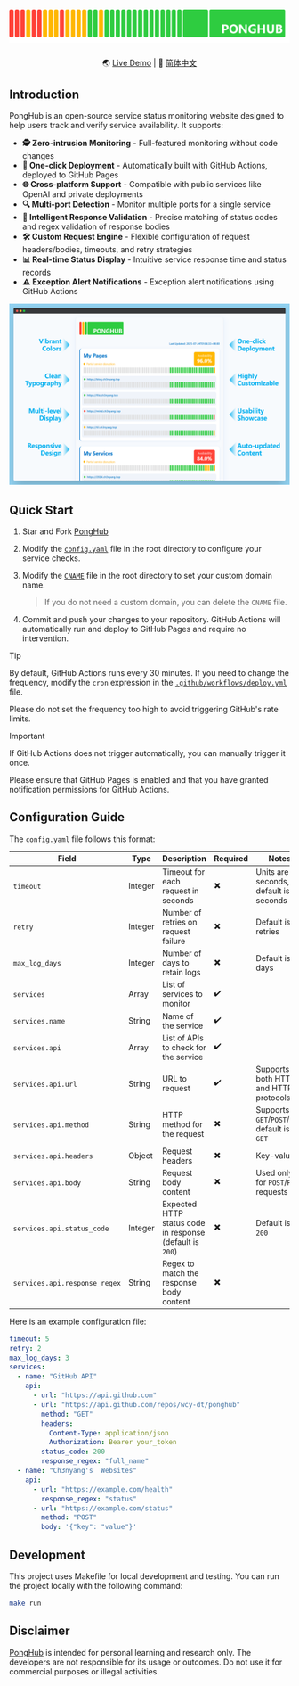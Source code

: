 <div align="center">

# [![PongHub](imgs/band.png)](https://health.ch3nyang.top)

🌏 [Live Demo](https://health.ch3nyang.top) | 📖 [简体中文](README_CN.md)

</div>

## Introduction

PongHub is an open-source service status monitoring website designed to help users track and verify service availability. It supports:

- **🕵️ Zero-intrusion Monitoring** - Full-featured monitoring without code changes
- **🚀 One-click Deployment** - Automatically built with GitHub Actions, deployed to GitHub Pages
- **🌐 Cross-platform Support** - Compatible with public services like OpenAI and private deployments
- **🔍 Multi-port Detection** - Monitor multiple ports for a single service
- **🤖 Intelligent Response Validation** - Precise matching of status codes and regex validation of response bodies
- **🛠️ Custom Request Engine** - Flexible configuration of request headers/bodies, timeouts, and retry strategies
- **📊 Real-time Status Display** - Intuitive service response time and status records
- **⚠️ Exception Alert Notifications** - Exception alert notifications using GitHub Actions

![Browser Screenshot](imgs/browser.png)

## Quick Start

1. Star and Fork [PongHub](https://github.com/WCY-dt/ponghub)

2. Modify the [`config.yaml`](config.yaml) file in the root directory to configure your service checks.

3. Modify the [`CNAME`](CNAME) file in the root directory to set your custom domain name.
   
   > If you do not need a custom domain, you can delete the `CNAME` file.

4. Commit and push your changes to your repository. GitHub Actions will automatically run and deploy to GitHub Pages and require no intervention.

> [!TIP]
> By default, GitHub Actions runs every 30 minutes. If you need to change the frequency, modify the `cron` expression in the [`.github/workflows/deploy.yml`](.github/workflows/deploy.yml) file.
> 
> Please do not set the frequency too high to avoid triggering GitHub's rate limits.

> [!IMPORTANT]
> If GitHub Actions does not trigger automatically, you can manually trigger it once.
> 
> Please ensure that GitHub Pages is enabled and that you have granted notification permissions for GitHub Actions.

## Configuration Guide

The `config.yaml` file follows this format:

| Field                         | Type    | Description                                              | Required | Notes                                         |
|-------------------------------|---------|----------------------------------------------------------|----------|-----------------------------------------------|
| `timeout`                     | Integer | Timeout for each request in seconds                      | ✖️       | Units are seconds, default is 5 seconds       |
| `retry`                       | Integer | Number of retries on request failure                     | ✖️       | Default is 2 retries                          |
| `max_log_days`                | Integer | Number of days to retain logs                            | ✖️       | Default is 3 days                             |
| `services`                    | Array   | List of services to monitor                              | ✔️       |                                               |
| `services.name`               | String  | Name of the service                                      | ✔️       |                                               |
| `services.api`                | Array   | List of APIs to check for the service                    | ✔️       |                                               |                                               |
| `services.api.url`            | String  | URL to request                                           | ✔️       | Supports both HTTP and HTTPS protocols        |
| `services.api.method`         | String  | HTTP method for the request                              | ✖️       | Supports `GET`/`POST`/`PUT`, default is `GET` |
| `services.api.headers`        | Object  | Request headers                                          | ✖️       | Key-value                                     |
| `services.api.body`           | String  | Request body content                                     | ✖️       | Used only for `POST`/`PUT` requests           |
| `services.api.status_code`    | Integer | Expected HTTP status code in response (default is `200`) | ✖️       | Default is `200`                              |
| `services.api.response_regex` | String  | Regex to match the response body content                 | ✖️       |                                               |

Here is an example configuration file:

```yaml
timeout: 5
retry: 2
max_log_days: 3
services:
  - name: "GitHub API"
    api:
      - url: "https://api.github.com"
      - url: "https://api.github.com/repos/wcy-dt/ponghub"
        method: "GET"
        headers:
          Content-Type: application/json
          Authorization: Bearer your_token
        status_code: 200
        response_regex: "full_name"
  - name: "Ch3nyang's  Websites"
    api:
      - url: "https://example.com/health"
        response_regex: "status"
      - url: "https://example.com/status"
        method: "POST"
        body: '{"key": "value"}'
```

## Development

This project uses Makefile for local development and testing. You can run the project locally with the following command:

```bash
make run
```

## Disclaimer

[PongHub](https://github.com/WCY-dt/ponghub) is intended for personal learning and research only. The developers are not responsible for its usage or outcomes. Do not use it for commercial purposes or illegal activities.
